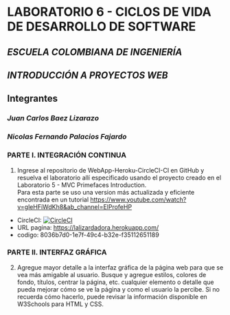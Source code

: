 # LABORATORIO 6 - CICLOS DE VIDA DE DESARROLLO DE SOFTWARE
## *ESCUELA COLOMBIANA DE INGENIERÍA*
## *INTRODUCCIÓN A PROYECTOS WEB*
## Integrantes
### *Juan Carlos Baez Lizarazo*
### *Nicolas Fernando Palacios Fajardo*
### PARTE I. INTEGRACIÓN CONTINUA
 1. Ingrese al repositorio de WebApp-Heroku-CircleCI-CI en GitHub y resuelva el laboratorio allí especificado usando el proyecto creado en el  Laboratorio 5 - MVC Primefaces Introduction.   
Para esta parte se uso una version más actualizada y eficiente encontrada en un tutorial https://www.youtube.com/watch?v=gleHFiWdKh8&ab_channel=ElProfeHP
  - CircleCI: [![CircleCI](https://circleci.com/gh/nicolaspalacios-f/Lab_06_CVDS/tree/main.svg?style=svg)](https://circleci.com/gh/nicolaspalacios-f/Lab_06_CVDS/tree/main)  
  - URL pagina: https://lalizardadora.herokuapp.com/  
  - codigo: 8036b7d0-1e7f-49c4-b32e-f35112651189  
### PARTE II. INTERFAZ GRÁFICA
 2. Agregue mayor detalle a la interfaz gráfica de la página web para que se vea más amigable al usuario. Busque y agregue estilos, colores de fondo, títulos, centrar la página, etc. cualquier elemento o detalle que pueda mejorar cómo se ve la página y como el usuario la percibe. Si no recuerda cómo hacerlo, puede revisar la información disponible en W3Schools para HTML y CSS.    